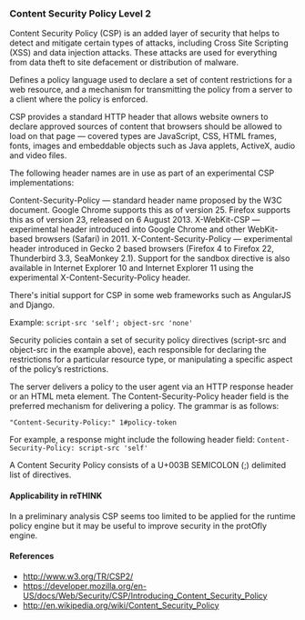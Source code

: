 ### Content Security Policy Level 2

Content Security Policy (CSP) is an added layer of security that helps to detect and mitigate certain types of attacks, including Cross Site Scripting (XSS) and data injection attacks. These attacks are used for everything from data theft to site defacement or distribution of malware.

Defines a policy language used to declare a set of content restrictions for a web resource, and a mechanism for transmitting the policy from a server to a client where the policy is enforced. 

CSP provides a standard HTTP header that allows website owners to declare approved sources of content that browsers should be allowed to load on that page — covered types are JavaScript, CSS, HTML frames, fonts, images and embeddable objects such as Java applets, ActiveX, audio and video files.

The following header names are in use as part of an experimental CSP implementations:

Content-Security-Policy — standard header name proposed by the W3C document. Google Chrome supports this as of version 25. Firefox supports this as of version 23, released on 6 August 2013.
X-WebKit-CSP — experimental header introduced into Google Chrome and other WebKit-based browsers (Safari) in 2011.
X-Content-Security-Policy — experimental header introduced in Gecko 2 based browsers (Firefox 4 to Firefox 22, Thunderbird 3.3, SeaMonkey 2.1).
Support for the sandbox directive is also available in Internet Explorer 10 and Internet Explorer 11 using the experimental X-Content-Security-Policy header.

There's initial support for CSP in some web frameworks such as AngularJS and Django.

Example:
```script-src 'self'; object-src 'none'```

Security policies contain a set of security policy directives (script-src and object-src in the example above), each responsible for declaring the restrictions for a particular resource type, or manipulating a specific aspect of the policy’s restrictions. 

The server delivers a policy to the user agent via an HTTP response header or an HTML meta element.
The Content-Security-Policy header field is the preferred mechanism for delivering a policy. The grammar is as follows:

```"Content-Security-Policy:" 1#policy-token```

For example, a response might include the following header field:
```Content-Security-Policy: script-src 'self'```

A Content Security Policy consists of a U+003B SEMICOLON (;) delimited list of directives. 


#### Applicability in reTHINK 

In a preliminary analysis CSP seems too limited to be applied for the runtime policy engine but it may be useful to improve security in the protOfly engine.

#### References

* http://www.w3.org/TR/CSP2/
* https://developer.mozilla.org/en-US/docs/Web/Security/CSP/Introducing_Content_Security_Policy
* http://en.wikipedia.org/wiki/Content_Security_Policy

